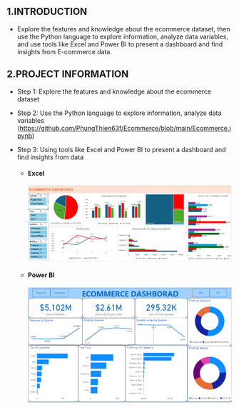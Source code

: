 ## 1.INTRODUCTION
- Explore the features and knowledge about the ecommerce dataset, then use the Python language to explore information, analyze data variables, and use tools like Excel and Power BI to present a dashboard and find insights from E-commerce data.
## 2.PROJECT INFORMATION
- Step 1: Explore the features and knowledge about the ecommerce dataset
- Step 2: Use the Python language to explore information, analyze data variables
  (https://github.com/PhungThien63f/Ecommerce/blob/main/Ecommerce.ipynb)
- Step 3: Using tools like Excel and Power BI to present a dashboard and find insights from data
  
  - #### Excel
    ![markdown](https://github.com/PhungThien63f/Ecommerce/blob/main/Excel.png)
    
  - #### Power BI
    ![markdown](https://github.com/PhungThien63f/Ecommerce/blob/main/Power_BI.png)
 
    
  
  
